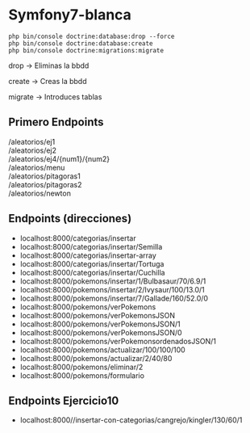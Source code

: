 # Symfony7-blanca

```console
php bin/console doctrine:database:drop --force
php bin/console doctrine:database:create
php bin/console doctrine:migrations:migrate
```




drop -> Eliminas la bbdd

create -> Creas la bbdd

migrate -> Introduces tablas

## Primero Endpoints 
/aleatorios/ej1                                           
/aleatorios/ej2                                           
/aleatorios/ej4/{num1}/{num2}                                
/aleatorios/menu                                          
/aleatorios/pitagoras1                                    
/aleatorios/pitagoras2                                    
/aleatorios/newton


## Endpoints (direcciones)
- localhost:8000/categorias/insertar
- localhost:8000/categorias/insertar/Semilla
- localhost:8000/categorias/insertar-array
- localhost:8000/categorias/insertar/Tortuga
- localhost:8000/categorias/insertar/Cuchilla
- localhost:8000/pokemons/insertar/1/Bulbasaur/70/6.9/1
- localhost:8000/pokemons/insertar/2/Ivysaur/100/13.0/1
- localhost:8000/pokemons/insertar/7/Gallade/160/52.0/0
- localhost:8000/pokemons/verPokemons
- localhost:8000/pokemons/verPokemonsJSON
- localhost:8000/pokemons/verPokemonsJSON/1
- localhost:8000/pokemons/verPokemonsJSON/0
- localhost:8000/pokemons/verPokemonsordenadosJSON/1
- localhost:8000/pokemons/actualizar/100/100/100
- localhost:8000/pokemons/actualizar/2/40/80
- localhost:8000/pokemons/eliminar/2
- localhost:8000/pokemons/formulario

## Endpoints Ejercicio10 
- localhost:8000//insertar-con-categorias/cangrejo/kingler/130/60/1
